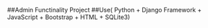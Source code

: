 ##Admin Functinality Project
##Use( Python + Django Framework + JavaScript + Bootstrap + HTML + SQLite3)

